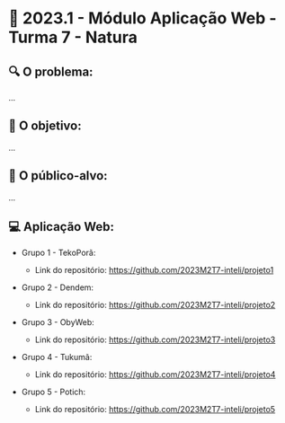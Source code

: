 # 🙋‍ 2023.1 - Módulo Aplicação Web - Turma 7 - Natura

## :mag: O problema:

...

## :dart: O objetivo:

...


## :jigsaw: O público-alvo:

...

## :computer: Aplicação Web:

- Grupo 1 - TekoPorã:
  - Link do repositório: https://github.com/2023M2T7-inteli/projeto1

- Grupo 2 - Dendem:
  - Link do repositório: https://github.com/2023M2T7-inteli/projeto2
  
- Grupo 3 - ObyWeb:
  - Link do repositório: https://github.com/2023M2T7-inteli/projeto3
  
- Grupo 4 - Tukumã: 
  - Link do repositório: https://github.com/2023M2T7-inteli/projeto4
  
- Grupo 5 - Potich:
  - Link do repositório: https://github.com/2023M2T7-inteli/projeto5

